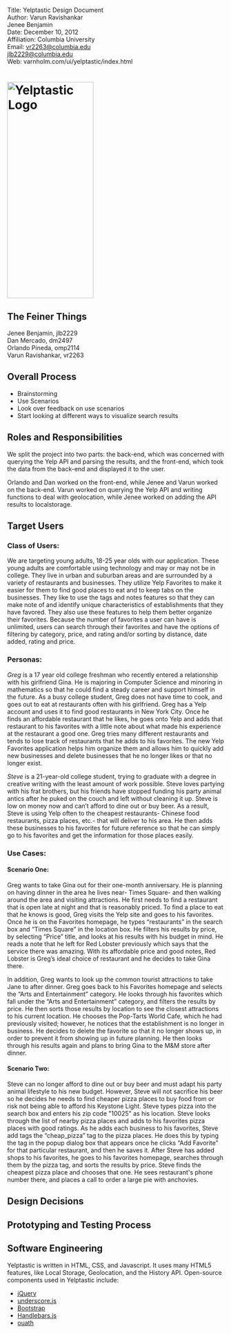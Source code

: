 Title: Yelptastic Design Document  
Author: Varun Ravishankar  
		Jenee Benjamin  
Date: December 10, 2012  
Affiliation: Columbia University  
Email: vr2263@columbia.edu  
       jlb2229@columbia.edu  
Web: varnholm.com/ui/yelptastic/index.html  

# <img src="http://i.imgur.com/aIRpe.jpg" height="500px" width="200px" alt="Yelptastic Logo"/> #
## The Feiner Things ##

Jenee Benjamin, jlb2229  
Dan Mercado, dm2497  
Orlando Pineda, omp2114  
Varun Ravishankar, vr2263  

## Overall Process



* Brainstorming
* Use Scenarios
* Look over feedback on use scenarios
* Start looking at different ways to visualize search results

## Roles and Responsibilities ##

We split the project into two parts: the back-end, which was concerned with querying the Yelp API and parsing the results, and the front-end, which took the data from the back-end and displayed it to the user.

Orlando and Dan worked on the front-end, while Jenee and Varun worked on the back-end. Varun worked on querying the Yelp API and writing functions to deal with geolocation, while Jenee worked on adding the API results to localstorage.

## Target Users ##

### Class of Users: ###

We are targeting young adults, 18-25 year olds with our application. These young adults  are comfortable using technology and may or may not be in college. They live in urban and suburban areas and are surrounded by a variety of restaurants and businesses. They utilize Yelp Favorites to make it easier for them to find good places to eat and to keep tabs on the businesses. They like to use the tags and notes features so that they can make note of and identify unique characteristics of establishments that they have favored. They also use these features to help them better organize their favorites. Because the number of favorites a user can have is unlimited, users can search through their favorites and have the options of filtering by category, price, and rating and/or sorting by distance, date added, rating and price.

### Personas: ###

*Greg* is a 17 year old college freshman who recently entered a relationship with his girlfriend Gina. He is majoring in Computer Science and minoring in mathematics so that he could find a steady career and support himself in the future. As a busy college student, Greg does not have time to cook, and goes out to eat at restaurants often with his girlfriend. Greg has a Yelp account and uses it to find good restaurants in New York City. Once he finds an affordable restaurant that he likes, he goes onto Yelp and adds that restaurant to his favorites with a little note about what made his experience at the restaurant a good one. Greg tries many different restaurants and tends to lose track of restaurants that he adds to his favorites. The new Yelp Favorites application helps him organize them and allows him to quickly add new businesses and delete businesses that he no longer likes or that no longer exist.

*Steve* is a 21-year-old college student, trying to graduate with a degree in creative writing with the least amount of work possible. Steve loves partying with his frat brothers, but his friends have stopped funding his party animal antics after he puked on the couch and left without cleaning it up. Steve is low on money now and can’t afford to dine out or buy beer. As a result, Steve is using Yelp often to the cheapest restaurants- Chinese food restaurants, pizza places, etc.- that will deliver to his area. He then adds these businesses to his favorites for future reference so that he can simply go to his favorites and get the information for those places easily.

### Use Cases: ###

#### Scenario One: ####

Greg wants to take Gina out for their one-month anniversary. He is planning on having dinner in the area he lives near- Times Square- and then walking around the area and visiting attractions. He first needs to find a restaurant that is open late at night and that is reasonably priced. To find a place to eat that he knows is good, Greg visits the Yelp site and goes to his favorites. Once he is on the Favorites homepage, he types “restaurants” in the search box and “Times Square”  in the location box.  He filters his results by price, by selecting “Price” title, and looks at his results with his budget in mind. He reads a note that he left for Red Lobster previously which says that the service there was amazing. With its affordable price and good notes, Red Lobster is Greg’s ideal choice of restaurant and he decides to take Gina there.

In addition, Greg wants to look up the common tourist attractions to take Jane to after dinner. Greg goes back to his Favorites homepage and selects the “Arts and Entertainment” category. He looks through his favorites which fall under the “Arts and Entertainment” category, and filters the results by price. He then sorts those results by location to see the closest attractions to his current location.  He chooses the Pop-Tarts World Cafe, which he had previously visited; however, he notices that the establishment is no longer in business. He decides to delete the favorite so that it no longer shows up, in order to prevent it from showing up in future planning. He then looks through his results again and plans to bring Gina to the M&M store after dinner.

#### Scenario Two: ####

Steve can no longer afford to dine out or buy beer and must adapt his party animal lifestyle to his new budget. However, Steve will not sacrifice his beer so he decides he needs to find cheaper pizza places to buy food from or risk not being able to afford his Keystone Light. Steve types pizza into the search box and enters his zip code "10025" as his location. Steve looks through the list of nearby pizza places and adds to his favorites pizza places with good ratings. As he adds each business to his favorites, Steve add tags the “cheap_pizza” tag to the pizza places. He does this by typing the tag in the popup dialog box that appears once he clicks “Add Favorite” for that particular restaurant, and then he saves it. After Steve has added shops to his favorites, he goes to his favorites homepage, searches through them by the pizza tag, and sorts the results by price. Steve finds the cheapest pizza place and chooses that one. He sees restaurant's phone number there, and places a call to order a large pie with anchovies.

## Design Decisions ##

## Prototyping and Testing Process ##

## Software Engineering ##

Yelptastic is written in HTML, CSS, and Javascript. It uses many HTML5 features, like Local Storage, Geolocation, and the History API. Open-source components used in Yelptastic include:

* [jQuery](http://jquery.com)
* [underscore.js](http://underscorejs.org)
* [Bootstrap](http://twitter.github.com/bootstrap/)
* [Handlebars.js](http://handlebarsjs.com)
* [ouath](http://oauth.googlecode.com)
